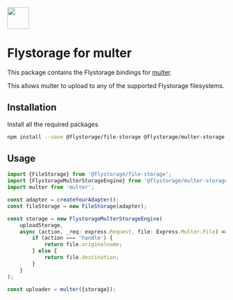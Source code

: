 <img src="https://raw.githubusercontent.com/duna-oss/flystorage/main/flystorage.svg" width="50px" height="50px" />

# Flystorage for multer

This package contains the Flystorage bindings for [multer](https://github.com/expressjs/multer).

This allows multer to upload to any of the supported Flystorage filesystems.

## Installation

Install all the required packages

```bash
npm install --save @flystorage/file-storage @flystorage/multer-storage
```

## Usage

```typescript
import {FileStorage} from '@flystorage/file-storage';
import {FlystorageMulterStorageEngine} from '@flystorage/multer-storage';
import multer from 'multer';

const adapter = createYourAdapter();
const fileStorage = new FileStorage(adapter);

const storage = new FlystorageMulterStorageEngine(
    uploadStorage,
    async (action, _req: express.Request, file: Express.Multer.File) => {
        if (action === 'handle') {
            return file.originalname;
        } else {
            return file.destination;
        }
    }
);

const uploader = multer({storage});
```

